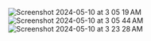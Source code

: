 ![Screenshot 2024-05-10 at 3 05 19 AM](https://github.com/Lina18032/Shortest_path_finder/assets/151273359/2e72e98d-726a-49d0-88e8-1ebcc43b5d0f)
![Screenshot 2024-05-10 at 3 05 44 AM](https://github.com/Lina18032/Shortest_path_finder/assets/151273359/256c2c2b-b470-435e-809d-5f755c67f17e)
![Screenshot 2024-05-10 at 3 23 28 AM](https://github.com/Lina18032/Shortest_path_finder/assets/151273359/6fbff071-fec5-4066-bf11-1f3797ba6736)
